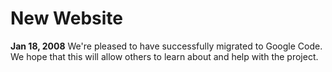 # New Website #

**Jan 18, 2008**
We're pleased to have successfully migrated to Google Code.  We hope that this will allow others to learn about and help with the project.